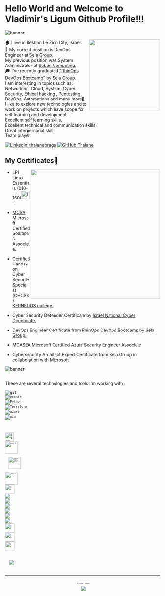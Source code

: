 # Hello World and Welcome to Vladimir's Ligum Github Profile!!!
![banner](https://user-images.githubusercontent.com/65775948/178121332-5598ad12-b184-4468-812a-4e50239fb46e.png)

<img align='right' src="https://media.giphy.com/media/M9gbBd9nbDrOTu1Mqx/giphy.gif" width="230">
🏠 I live in Reshon Le Zion City, Israel. <br/>
💼 My current position is DevOps Engineer at <a href="http://www.selagroup.com/">Sela Group.</a> <br/> 
My previous position was System Administrator at <a href="https://www.sabancom.co.il/">Saban Computing.</a> <br/>
🎓 I’ve recently graduated <a href="https://rhinops.io/"> "RhinOps DevOps Bootcamp"</a> by <a href="https://www.sela.co.il/">Sela Group.</a> <br/>
I am interesting in topics such as: Networking, Cloud, System, Cyber Security, Ethical hacking , Pentesting, DevOps, Automations and many more🚀. <br/>
I like to explore new technologies and to work on projects which have scope for self learning and development. <br/>
Excellent self learning skills.<br/>
Excellent technical and communication skills.<br/>
Great interpersonal skill.<br/>
Team player.<br/>
 


[![Linkedin: thaianebraga](https://img.shields.io/badge/-ligum-blue?style=flat-square&logo=Linkedin&logoColor=white&link=https://www.linkedin.com/in/vladimir-ligum-73269580/)](https://www.linkedin.com/in/vladimir-ligum-73269580/)
[![GitHub Thaiane](https://img.shields.io/github/followers/ligum?label=follow&style=social)](https://github.com/ligum)

 
<h2>My Certificates🚀</h2>

<img align='right' src="https://github.com/abhisheknaiidu/abhisheknaiidu/blob/master/code.gif?raw=true" width="420"/>

- LPI Linux Essentials (010-160)<img title="linux" alt="linux" src="https://raw.githubusercontent.com/Thomas-George-T/Thomas-George-T/master/assets/linux-tux.svg" width="28" />. <br/>
- <a href="https://docs.microsoft.com/en-us/certifications/mcsa-windows-server-2016-certification/">MCSA</a> Microsoft Certified Solutions Associate.

 
- Certified Hands-on Cyber Security Specialist (CHCSS) <a href="https://www.kernelios.com/">KERNELiOS college. </a> <br/> <a href="https://www.thoughtworks.com"></a>

- Cyber Security Defender Certificate by <a href="https://www.gov.il/en/departments/israel_national_cyber_directorate/govil-landing-page">Israel National Cyber Directorate. </a>

- DevOps Engineer Certificate from <a href="https://rhinops.io/">RhinOps DevOps Bootcamp </a> by <a href="https://www.sela.co.il/">Sela Group. </a> 

- <a href="https://docs.microsoft.com/en-us/certifications/azure-security-engineer/">MCASEA </a> Microsoft Certified Azure Security Engineer Associate

- Cybersecurity Architect Expert Certificate from Sela Group in collaboration with Microsoft 


![banner](https://user-images.githubusercontent.com/65775948/182004326-28fd3663-cf0a-4473-8840-a1adfa219707.png)
<h2 align="center">
  
 
</h2>
 
These are several technologies and tools I'm working with :
</p>
<code><img alt="git" src="https://img.shields.io/badge/-Git-F05032?style=flat-square&logo=git&logoColor=white" />
<code><img alt="Docker" src="https://img.shields.io/badge/-Docker-46a2f1?style=flat-square&logo=docker&logoColor=white" />
<img alt="Python" src="https://img.shields.io/badge/Python-3776AB?style=flat-square&logo=python&logoColor=white" />
<img alt="Terraform" src="https://badgen.net/badge/icon/terraform?icon=terraform&label" />
<img alt="azure" src="https://user-images.githubusercontent.com/47865329/139946401-c430e531-d1e6-47e5-ae1d-0b8b49886f8f.png" />
<img alt="win" src="https://img.shields.io/badge/Windows-0078D6?style=for-the-badge&logo=windows&logoColor=white" />
</p>                                                                                                                                                                                                                                                                                                                                                                                                                                                 
</p>
<code><img title="linux" alt="linux" src="https://raw.githubusercontent.com/Thomas-George-T/Thomas-George-T/master/assets/linux-tux.svg" width="28" />
<code><img src="https://www.vectorlogo.zone/logos/gnu_bash/gnu_bash-icon.svg" alt="bash" width="40" height="40"/>
<code><img style="margin: 10px" src="https://profilinator.rishav.dev/skills-assets/powershell.png" alt="powershell" width="40" height="40" />
<code><img src="https://www.vectorlogo.zone/logos/microsoft_azure/microsoft_azure-icon.svg" alt="azure" width="40" height="40" />
<code><img height="30" src="https://raw.githubusercontent.com/dereknguyen269/dereknguyen269/master/images/postgresql.png"></code>
<a href="https://git-scm.com/" title="Git"><img src="https://raw.githubusercontent.com/hussainweb/hussainweb/main/icons/git.png" /></a>
<a href="https://www.python.org/" title="Python"><img src="https://raw.githubusercontent.com/hussainweb/hussainweb/main/icons/python.png" /></a>
<a href="https://www.docker.com/" title="Docker"><img src="https://raw.githubusercontent.com/hussainweb/hussainweb/main/icons/docker.png" /></a>
<a href="https://www.terraform.io/" title="Terraform"><img src="https://raw.githubusercontent.com/hussainweb/hussainweb/main/icons/terraform.png" /></a>
<a href="https://www.ansible.com/" title="Ansible"><img src="https://raw.githubusercontent.com/hussainweb/hussainweb/main/icons/ansible.png" /></a>
<a href="https://code.visualstudio.com/" title="Visual Studio Code"><img src="https://raw.githubusercontent.com/hussainweb/hussainweb/main/icons/vscode.png" /></a>
<code><img height="30" src="https://raw.githubusercontent.com/dereknguyen269/dereknguyen269/master/images/html.png"></code>
<code><img height="30" src="https://raw.githubusercontent.com/dereknguyen269/dereknguyen269/master/images/css3.png"></code>
<code><img height="30" src="https://raw.githubusercontent.com/dereknguyen269/dereknguyen269/master/images/js.png"></code>
</p>

                                                                                                                 
<p>
   &nbsp;<img align="center" src="https://github-readme-stats.vercel.app/api?username=ligum&&show_icons=true&title_color=ffffff&icon_color=00ff00&text_color=ffffff&bg_color=151515" /></p>
<p>
                                                                                                                                                                                                                       
---
<p align="center"> 
  Visitor count<br>
  <img src="https://profile-counter.glitch.me/ligum/count.svg" />
</p>        




<!--
**ligum/ligum** is a ✨ _special_ ✨ repository because its `README.md` (this file) appears on your GitHub profile.

Here are some ideas to get you started:

- 🔭 I’m currently working on ...
- 🌱 I’m currently learning ...
- 👯 I’m looking to collaborate on ...
- 🤔 I’m looking for help with ...
- 💬 Ask me about ...
- 📫 How to reach me: ...
- 😄 Pronouns: ...
- ⚡ Fun fact: ...
-->
